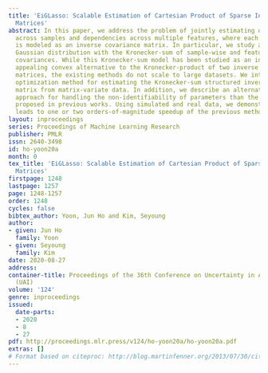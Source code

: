 ```yaml
---
title: 'EiGLasso: Scalable Estimation of Cartesian Product of Sparse Inverse Covariance
  Matrices'
abstract: In this paper, we address the problem of jointly estimating dependencies
  across samples and dependencies across multiple features, where each set of dependencies
  is modeled as an inverse covariance matrix. In particular, we study a matrix-variate
  Gaussian distribution with the Kronecker-sum of sample-wise and feature-wise inverse
  covariances. While this Kronecker-sum model has been studied as an intuitively more
  appealing convex alternative to the Kronecker-product of two inverse covariance
  matrices, the existing methods do not scale to large datasets. We introduce a highly-efficient
  optimization method for estimating the Kronecker-sum structured inverse covariance
  matrix from matrix-variate data. In addition, we describe an alternative simpler
  approach for handling the non-identifiability of parameters than the strategies
  proposed in previous works. Using simulated and real data, we demonstrate our approach
  leads to one or two orders-of-magnitude speedup of the previous methods.
layout: inproceedings
series: Proceedings of Machine Learning Research
publisher: PMLR
issn: 2640-3498
id: ho-yoon20a
month: 0
tex_title: 'EiGLasso: Scalable Estimation of Cartesian Product of Sparse Inverse Covariance
  Matrices'
firstpage: 1248
lastpage: 1257
page: 1248-1257
order: 1248
cycles: false
bibtex_author: Yoon, Jun Ho and Kim, Seyoung
author:
- given: Jun Ho
  family: Yoon
- given: Seyoung
  family: Kim
date: 2020-08-27
address: 
container-title: Proceedings of the 36th Conference on Uncertainty in Artificial Intelligence
  (UAI)
volume: '124'
genre: inproceedings
issued:
  date-parts:
  - 2020
  - 8
  - 27
pdf: http://proceedings.mlr.press/v124/ho-yoon20a/ho-yoon20a.pdf
extras: []
# Format based on citeproc: http://blog.martinfenner.org/2013/07/30/citeproc-yaml-for-bibliographies/
---
```

